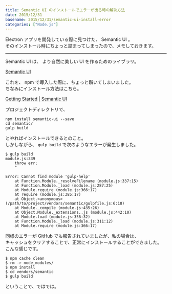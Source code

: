 ```yaml
---
title: Semantic UI のインストールでエラーが出る時の解決方法
date: 2015/12/31
basename: 2015/12/31/semantic-ui-install-error
categories: ["Node.js"]
---
```


Electron アプリを開発している際に見つけた、 Semantic UI 。  
そのインストール時にちょっと詰まってしまったので、メモしておきます。

---

Semantic UI は、 より自然に美しい UI を作るためのライブラリ。

[Semantic UI](http://semantic-ui.com/)

これを、 npm で導入した際に、ちょっと躓いてしまいました。  
ちなみにインストール方法はこちら。

[Getting Started | Semantic UI](http://semantic-ui.com/introduction/getting-started.html)

プロジェクトディレクトリで、

```
npm install semantic-ui --save
cd semantic/
gulp build
```

とやればインストールできるとのこと。  
しかしながら、 `gulp build` で次のようなエラーが発生しました。

```
$ gulp build
module.js:339
    throw err;
    ^

Error: Cannot find module 'gulp-help'
    at Function.Module._resolveFilename (module.js:337:15)
    at Function.Module._load (module.js:287:25)
    at Module.require (module.js:366:17)
    at require (module.js:385:17)
    at Object.<anonymous> (/path/to/project/vendors/semantic/gulpfile.js:6:18)
    at Module._compile (module.js:435:26)
    at Object.Module._extensions..js (module.js:442:10)
    at Module.load (module.js:356:32)
    at Function.Module._load (module.js:311:12)
    at Module.require (module.js:366:17)
```

同様のエラーが GitHub でも報告されていましたが、私の場合は、  
キャッシュをクリアすることで、正常にインストールすることができました。  
こんな感じです。

```
$ npm cache clean
$ rm -r node_modules/
$ npm install
$ cd vendors/semantic
$ gulp build
```

ということで、ではでは。
